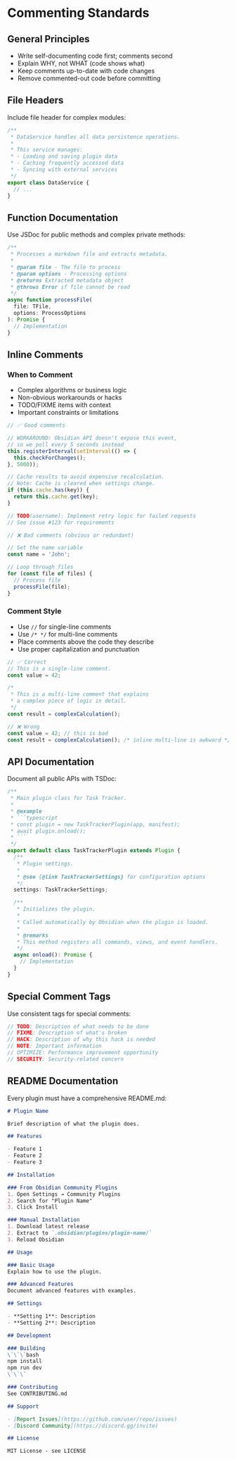 # Commenting Standards

## General Principles
- Write self-documenting code first; comments second
- Explain WHY, not WHAT (code shows what)
- Keep comments up-to-date with code changes
- Remove commented-out code before committing

## File Headers
Include file header for complex modules:

```typescript
/**
 * DataService handles all data persistence operations.
 *
 * This service manages:
 * - Loading and saving plugin data
 * - Caching frequently accessed data
 * - Syncing with external services
 */
export class DataService {
  // ...
}
```

## Function Documentation
Use JSDoc for public methods and complex private methods:

```typescript
/**
 * Processes a markdown file and extracts metadata.
 *
 * @param file - The file to process
 * @param options - Processing options
 * @returns Extracted metadata object
 * @throws Error if file cannot be read
 */
async function processFile(
  file: TFile,
  options: ProcessOptions
): Promise {
  // Implementation
}
```

## Inline Comments

### When to Comment
- Complex algorithms or business logic
- Non-obvious workarounds or hacks
- TODO/FIXME items with context
- Important constraints or limitations

```typescript
// ✅ Good comments

// WORKAROUND: Obsidian API doesn't expose this event,
// so we poll every 5 seconds instead
this.registerInterval(setInterval(() => {
  this.checkForChanges();
}, 5000));

// Cache results to avoid expensive recalculation.
// Note: Cache is cleared when settings change.
if (this.cache.has(key)) {
  return this.cache.get(key);
}

// TODO(username): Implement retry logic for failed requests
// See issue #123 for requirements

// ❌ Bad comments (obvious or redundant)

// Set the name variable
const name = 'John';

// Loop through files
for (const file of files) {
  // Process file
  processFile(file);
}
```

### Comment Style
- Use `//` for single-line comments
- Use `/* */` for multi-line comments
- Place comments above the code they describe
- Use proper capitalization and punctuation

```typescript
// ✅ Correct
// This is a single-line comment.
const value = 42;

/*
 * This is a multi-line comment that explains
 * a complex piece of logic in detail.
 */
const result = complexCalculation();

// ❌ Wrong
const value = 42; // this is bad
const result = complexCalculation(); /* inline multi-line is awkward */
```

## API Documentation
Document all public APIs with TSDoc:

```typescript
/**
 * Main plugin class for Task Tracker.
 *
 * @example
 * ```typescript
 * const plugin = new TaskTrackerPlugin(app, manifest);
 * await plugin.onload();
 * ```
 */
export default class TaskTrackerPlugin extends Plugin {
  /**
   * Plugin settings.
   *
   * @see {@link TaskTrackerSettings} for configuration options
   */
  settings: TaskTrackerSettings;

  /**
   * Initializes the plugin.
   *
   * Called automatically by Obsidian when the plugin is loaded.
   *
   * @remarks
   * This method registers all commands, views, and event handlers.
   */
  async onload(): Promise {
    // Implementation
  }
}
```

## Special Comment Tags
Use consistent tags for special comments:

```typescript
// TODO: Description of what needs to be done
// FIXME: Description of what's broken
// HACK: Description of why this hack is needed
// NOTE: Important information
// OPTIMIZE: Performance improvement opportunity
// SECURITY: Security-related concern
```

## README Documentation
Every plugin must have a comprehensive README.md:

```markdown
# Plugin Name

Brief description of what the plugin does.

## Features

- Feature 1
- Feature 2
- Feature 3

## Installation

### From Obsidian Community Plugins
1. Open Settings → Community Plugins
2. Search for "Plugin Name"
3. Click Install

### Manual Installation
1. Download latest release
2. Extract to `.obsidian/plugins/plugin-name/`
3. Reload Obsidian

## Usage

### Basic Usage
Explain how to use the plugin.

### Advanced Features
Document advanced features with examples.

## Settings

- **Setting 1**: Description
- **Setting 2**: Description

## Development

### Building
\`\`\`bash
npm install
npm run dev
\`\`\`

### Contributing
See CONTRIBUTING.md

## Support

- [Report Issues](https://github.com/user/repo/issues)
- [Discord Community](https://discord.gg/invite)

## License

MIT License - see LICENSE
